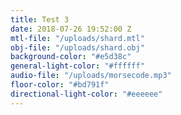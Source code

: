 ```yaml
---
title: Test 3
date: 2018-07-26 19:52:00 Z
mtl-file: "/uploads/shard.mtl"
obj-file: "/uploads/shard.obj"
background-color: "#e5d38c"
general-light-color: "#ffffff"
audio-file: "/uploads/morsecode.mp3"
floor-color: "#bd791f"
directional-light-color: "#eeeeee"
---
```


